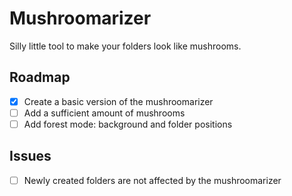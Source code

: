 # Mushroomarizer

Silly little tool to make your folders look like mushrooms.

## Roadmap

- [x] Create a basic version of the mushroomarizer
- [ ] Add a sufficient amount of mushrooms
- [ ] Add forest mode: background and folder positions

## Issues

- [ ] Newly created folders are not affected by the mushroomarizer
